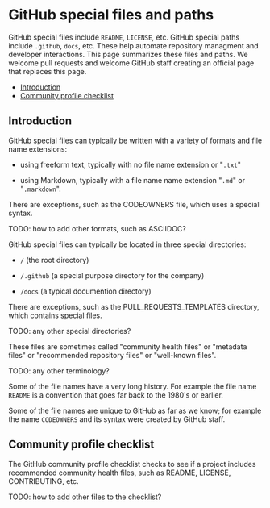 # GitHub special files and paths

GitHub special files include `README`, `LICENSE`, etc. GitHub special paths include `.github`, `docs`, etc. These help automate repository managment and developer interactions.  This page summarizes these files and paths. We welcome pull requests and welcome GitHub staff creating an official page that replaces this page.

* [Introduction](#introduction)
* [Community profile checklist](#community-profile-checklist)


## Introduction

GitHub special files can typically be written with a variety of formats and file name extensions:

  * using freeform text, typically with no file name extension or "`.txt`"

  * using Markdown, typically with a file name name extension "`.md`" or "`.markdown`".

There are exceptions, such as the CODEOWNERS file, which uses a special syntax.

TODO: how to add other formats, such as ASCIIDOC?

GitHub special files can typically be located in three special directories:
 
  * `/` (the root directory)

  * `/.github` (a special purpose directory for the company)

  * `/docs` (a typical documention directory)

There are exceptions, such as the PULL_REQUESTS_TEMPLATES directory, which contains special files.

TODO: any other special directories?

These files are sometimes called "community health files" or "metadata files" or "recommended repository files" or "well-known files". 

TODO: any other terminology?

Some of the file names have a very long history. For example the file name `README` is a convention that goes far back to the 1980's or earlier. 

Some of the file names are unique to GitHub as far as we know; for example the name `CODEOWNERS` and its syntax were created by GitHub staff.


## Community profile checklist

The GitHub community profile checklist checks to see if a project includes recommended community health files, such as README, LICENSE, CONTRIBUTING, etc.

TODO: how to add other files to the checklist?
